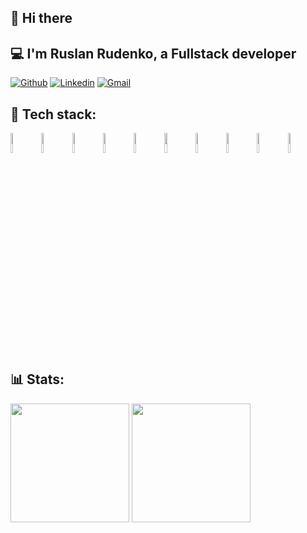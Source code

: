 ## :wave: Hi there

## :computer: I'm Ruslan Rudenko, a Fullstack developer

[![Github](https://img.shields.io/badge/-Github-000?style=flat&logo=Github&logoColor=white)](https://github.com/rudenkoRD)
[![Linkedin](https://img.shields.io/badge/-LinkedIn-blue?style=flat&logo=Linkedin&logoColor=white)](https://www.linkedin.com/in/ruslan-rudenko-11a442215/)
[![Gmail](https://img.shields.io/badge/-Gmail-c14438?style=flat&logo=Gmail&logoColor=white)](mailto:rudenkoruslan846@gmail.com)

## :wrench: Tech stack:
<p>
  <img width="9%" src="https://www.vectorlogo.zone/logos/golang/golang-icon.svg">
  <img width="9%" src="https://www.vectorlogo.zone/logos/postgresql/postgresql-icon.svg">
  
  <img width="9%" src="https://www.vectorlogo.zone/logos/neovimio/neovimio-icon.svg">
  <img width="9%" src="https://www.vectorlogo.zone/logos/vim/vim-icon.svg">
  
  <img width="9%" src="https://www.vectorlogo.zone/logos/docker/docker-icon.svg">
  <img width="9%" src="https://www.vectorlogo.zone/logos/google_cloud/google_cloud-icon.svg">
  <img width="9%" src="https://www.vectorlogo.zone/logos/graphql/graphql-icon.svg">
  
  <img width="9%" src="https://www.vectorlogo.zone/logos/flutterio/flutterio-icon.svg">
  <img width="9%" src="https://www.vectorlogo.zone/logos/dartlang/dartlang-icon.svg">
  <img width="9%" src="https://www.vectorlogo.zone/logos/firebase/firebase-icon.svg">
</p>

## :bar_chart: Stats:
<p>
  <img height=190 align="center" src="https://github-readme-stats.vercel.app/api?username=rudenkoRD&show_icons=true&theme=dark"/>
  <img height=190 align="center" src="https://github-readme-stats.vercel.app/api/top-langs/?username=rudenkoRD&layout=compact&theme=dark"/>
</p>
